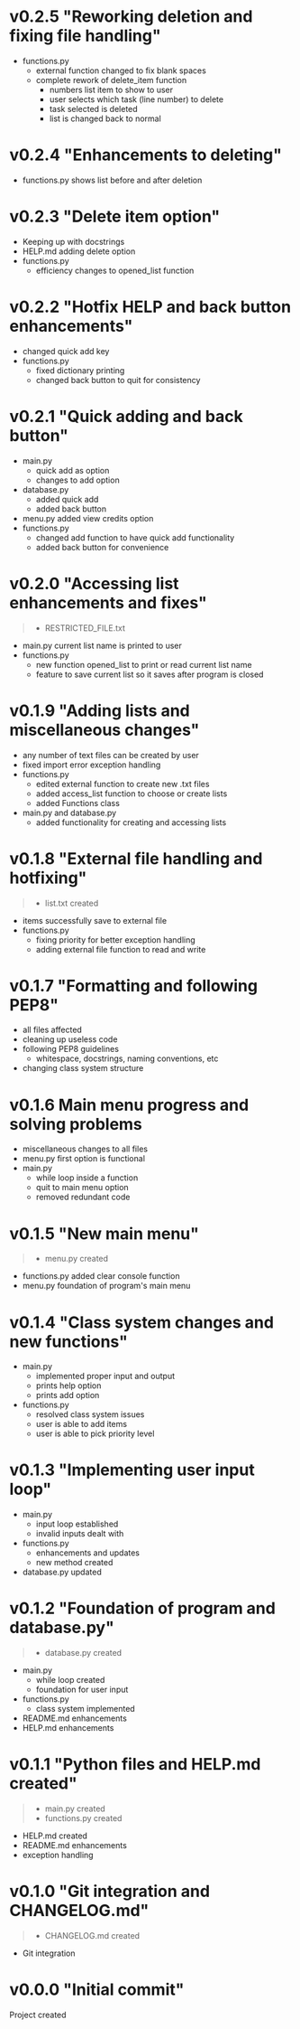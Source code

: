 # v0.2.5 **"Reworking deletion and fixing file handling"**
- functions.py
    - external function changed to fix blank spaces
    - complete rework of delete_item function
        - numbers list item to show to user
        - user selects which task (line number) to delete
        - task selected is deleted
        - list is changed back to normal
# v0.2.4 **"Enhancements to deleting"**
- functions.py shows list before and after deletion
# v0.2.3 **"Delete item option"**
- Keeping up with docstrings
- HELP.md adding delete option
- functions.py
    - efficiency changes to opened_list function
# v0.2.2 **"Hotfix HELP and back button enhancements"**
- changed quick add key
- functions.py
    - fixed dictionary printing
    - changed back button to quit for consistency
# v0.2.1 **"Quick adding and back button"**
- main.py
    - quick add as option
    - changes to add option
- database.py 
    - added quick add
    - added back button
- menu.py added view credits option
- functions.py
    - changed add function to have quick add functionality
    - added back button for convenience
# v0.2.0 **"Accessing list enhancements and fixes"**
> - RESTRICTED_FILE.txt
- main.py current list name is printed to user
- functions.py
    - new function opened_list to print or read current list name
    - feature to save current list so it saves after program is closed
# v0.1.9 **"Adding lists and miscellaneous changes"**
- any number of text files can be created by user
- fixed import error exception handling
- functions.py 
    - edited external function to create new .txt files
    - added access_list function to choose or create lists
    - added Functions class
- main.py and database.py
    - added functionality for creating and accessing lists
# v0.1.8 **"External file handling and hotfixing"**
> - list.txt created
- items successfully save to external file
- functions.py 
    - fixing priority for better exception handling
    - adding external file function to read and write
# v0.1.7 **"Formatting and following PEP8"**
- all files affected
- cleaning up useless code
- following PEP8 guidelines
    - whitespace, docstrings, naming conventions, etc
- changing class system structure
# v0.1.6 **Main menu progress and solving problems**
- miscellaneous changes to all files
- menu.py first option is functional
- main.py
    - while loop inside a function
    - quit to main menu option
    - removed redundant code
# v0.1.5 **"New main menu"**
> - menu.py created
- functions.py added clear console function
- menu.py foundation of program's main menu
# v0.1.4 **"Class system changes and new functions"**
- main.py
    - implemented proper input and output
    - prints help option
    - prints add option
- functions.py
    - resolved class system issues
    - user is able to add items
    - user is able to pick priority level
# v0.1.3 **"Implementing user input loop"**
- main.py
    - input loop established
    - invalid inputs dealt with
- functions.py
    - enhancements and updates
    - new method created
- database.py updated
# v0.1.2 **"Foundation of program and database.py"**
> - database.py created
- main.py 
    - while loop created
    - foundation for user input
- functions.py
    - class system implemented
- README.md enhancements
- HELP.md enhancements
# v0.1.1 **"Python files and HELP.md created"**
> - main.py created
> - functions.py created
- HELP.md created
- README.md enhancements
- exception handling
# v0.1.0 **"Git integration and CHANGELOG.md"**
> - CHANGELOG.md created
- Git integration
# v0.0.0 **"Initial commit"**
Project created